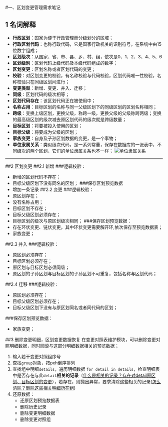 #一、区划变更管理需求笔记
## 1 名词解释
* **行政区划**：国家为便于行政管理而分级划分的区域；
* **行政区划代码**：也称行政代码，它是国家行政机关的识别符号，在系统中由15位数字组成；
* **区划级次**：从国家、省、市、县、乡、村、组，依次是0、1、2、3、4、5、6
* **区划级别**：区划代码上级代码及本级代码组成的数字；
* **区划变更**：区划名称或者区划代码的变更；
* **校验**：对区划变更的校验，有名称校验与代码校验，区划代码唯一性校验，名称校验只在同级区划间进行；
* **变更类型**：新增、变更、并入、迁移；
* **同级**：区划代码的级次相等；
* **区划代码存在**：该区划代码正在被使用中；
* **名称占用**：目标区划的名称与同一父级区划下的同级区划的区划名称相同；
* **跨级**：变换上级区划，更换父级，称跨一级，更换父级的父级称跨两级；变换的最高级区划的级次减去原区划代码的级次就是跨级数量；
* **目标区划**：将要被投入使用的区划；
* **目标父级**：将要成为父级的区划；
* **家族变更**：自身及子孙区划数据的变更，是一个事物；
* **单位隶属关系**：类似级次代码，是一系列常量，保存在数据库的一张表中，不同级次的两个区划，它们的单位隶属关系也不一样；
![单位隶属关系](https://raw.githubusercontent.com/wellRich/root/master/%E8%B5%84%E6%96%99/%E5%8D%95%E4%BD%8D%E9%9A%B6%E5%B1%9E%E5%85%B3%E7%B3%BB%E5%B8%B8%E9%87%8F%E8%A1%A8.png)
****
##2 区划变更
##2.1 新增
###逻辑校验：
- 新增的区划代码不存在；
- 目标父级区划下没有同名的区划；
###保存区划预览数据
- 增加一条记录
##2.2 变更 
###逻辑校验：
- 原区划存在；
- 没有名称占用；
- 目标区划不存在； 
- 目标父级区划必须存在；
- 目标区划的级次与原区划级次相同；
###保存区划预览数据：
- 存在环状变更、链状变更，其中环状变更需要解开环,依次保存至预览数据表；
- 家族变更；

##2.3 并入
###逻辑校验：
- 原区划必须存在；
- 目标区划必须存在；
- 原区划与目标区划必须同级；
- 原区划的子孙区划与目标区划的子孙区划不可重复，包括名称与区划代码；

##2.4 迁移 
###逻辑校验：
- 原区划必须存在；
- 目标父级区划必须存在；
- 目标父级区划下没有与原区划同名或者同代码的区划；

###保存区划预览数据：
- 家族变更；

##3 删除变更明细，区划变更数据恢复
在变更对照表维护模块，可以删除变更对照明细数据，同时回滚与这部分明细数据相关的预览数据；

1. 输入若干变更对照组序号
2. 查找`group`对象，按pxh倒序排列
3. 查找组中明细`details`，遍历明细数据 `for detail in details`，检查明细表中是否存在与此`detail`**相关的记录**（<a href="#question1">什么是相关的记录？存在对detail原区划、目标区划的变更</a>），若存在，则抛出异常，要求清除这些相关的记录(<a href="#question2">怎么清除？删除这些相关明细所在组</a>)
4. 还原数据：
	* 还原区划预览数据表
	* 删除历史记录
	* 删除变更明细数据
	* 删除变更对照组
